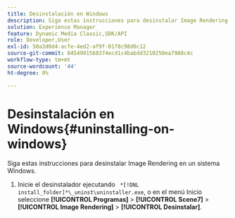 ```yaml
---
title: Desinstalación en Windows
description: Siga estas instrucciones para desinstalar Image Rendering en un sistema Windows.
solution: Experience Manager
feature: Dynamic Media Classic,SDK/API
role: Developer,User
exl-id: 50a3d0d4-acfe-4ed2-af9f-01f8c98d0c12
source-git-commit: 8454991568374ecd1c4babdd3210250ea7988c4c
workflow-type: tm+mt
source-wordcount: '44'
ht-degree: 0%

---
```


# Desinstalación en Windows{#uninstalling-on-windows}

Siga estas instrucciones para desinstalar Image Rendering en un sistema Windows.

1. Inicie el desinstalador ejecutando ` *[!DNL install_folder]*\_uninst\uninstaller.exe`, o en el menú Inicio seleccione **[!UICONTROL Programas]** > **[!UICONTROL Scene7]** > **[!UICONTROL Image Rendering]** > **[!UICONTROL Desinstalar]**.
